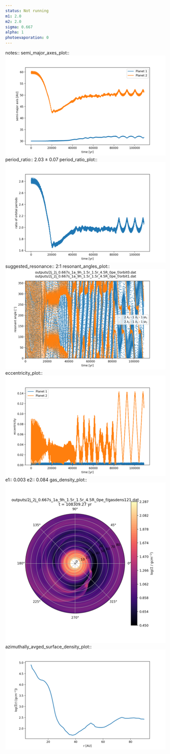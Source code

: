 ```yaml
---
status: Not running
m1: 2.0
m2: 2.0
sigma: 0.667
alpha: 1
photoevaporation: 0
---
```


notes::
semi_major_axes_plot:: ![semi_major_axes_2j_2j_0.667s_1a_9h_1.5r_1.5r_4.5R_0pe_f.png](plots/semi_major_axes/semi_major_axes_2j_2j_0.667s_1a_9h_1.5r_1.5r_4.5R_0pe_f.png)
period_ratio:: 2.03 ± 0.07
period_ratio_plot:: ![period_ratio_2j_2j_0.667s_1a_9h_1.5r_1.5r_4.5R_0pe_f.png](plots/period_ratio/period_ratio_2j_2j_0.667s_1a_9h_1.5r_1.5r_4.5R_0pe_f.png)
suggested_resonance:: 2:1
resonant_angles_plot:: ![resonant_angles_2j_2j_0.667s_1a_9h_1.5r_1.5r_4.5R_0pe_f.png](plots/resonant_angles/resonant_angles_2j_2j_0.667s_1a_9h_1.5r_1.5r_4.5R_0pe_f.png)
eccentricity_plot:: ![eccentricity_2j_2j_0.667s_1a_9h_1.5r_1.5r_4.5R_0pe_f.png](plots/eccentricity/eccentricity_2j_2j_0.667s_1a_9h_1.5r_1.5r_4.5R_0pe_f.png)
e1:: 0.003
e2:: 0.084
gas_density_plot:: ![gas_density_2j_2j_0.667s_1a_9h_1.5r_1.5r_4.5R_0pe_f.png](plots/gas_density/gas_density_2j_2j_0.667s_1a_9h_1.5r_1.5r_4.5R_0pe_f.png)
azimuthally_avged_surface_density_plot:: ![azimuthally_avged_surface_density_2j_2j_0.667s_1a_9h_1.5r_1.5r_4.5R_0pe_f.png](plots/azimuthally_avged_surface_density/azimuthally_avged_surface_density_2j_2j_0.667s_1a_9h_1.5r_1.5r_4.5R_0pe_f.png)
